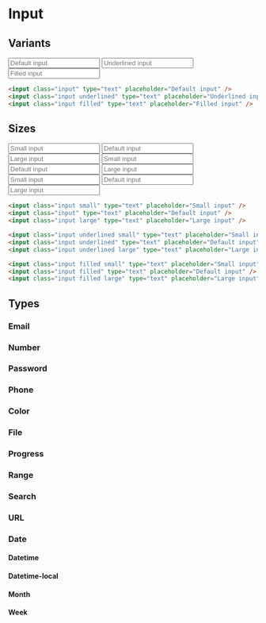 <style scoped>
  @import "../../../src/inputs/input-base.css";
  @import "../../../src/inputs/input-variants.css";
</style>

# Input

## Variants

<div class="example-wrapper">
  <div class="example row">
    <input class="input" type="text" placeholder="Default input">
    <input class="input underlined" type="text" placeholder="Underlined input">
    <input class="input filled" type="text" placeholder="Filled input">
  </div>

```html
<input class="input" type="text" placeholder="Default input" />
<input class="input underlined" type="text" placeholder="Underlined input" />
<input class="input filled" type="text" placeholder="Filled input" />
```

</div>

## Sizes

<div class="example-wrapper">
  <div class="example row">
    <input class="input small" type="text" placeholder="Small input">
    <input class="input" type="text" placeholder="Default input">
    <input class="input large" type="text" placeholder="Large input">
    <input class="input underlined small" type="text" placeholder="Small input">
    <input class="input underlined" type="text" placeholder="Default input">
    <input class="input underlined large" type="text" placeholder="Large input">
    <input class="input filled small" type="text" placeholder="Small input">
    <input class="input filled" type="text" placeholder="Default input">
    <input class="input filled large" type="text" placeholder="Large input">

  </div>

```html
<input class="input small" type="text" placeholder="Small input" />
<input class="input" type="text" placeholder="Default input" />
<input class="input large" type="text" placeholder="Large input" />

<input class="input underlined small" type="text" placeholder="Small input" />
<input class="input underlined" type="text" placeholder="Default input" />
<input class="input underlined large" type="text" placeholder="Large input" />

<input class="input filled small" type="text" placeholder="Small input" />
<input class="input filled" type="text" placeholder="Default input" />
<input class="input filled large" type="text" placeholder="Large input" />
```

</div>

## Types

### Email

### Number

### Password

### Phone

### Color

### File

### Progress

### Range

### Search

### URL

### Date

#### Datetime

#### Datetime-local

#### Month

#### Week
